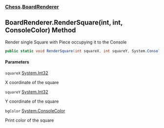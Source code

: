 ### [Chess](Chess.md 'Chess').[BoardRenderer](Chess.BoardRenderer.md 'Chess.BoardRenderer')

## BoardRenderer.RenderSquare(int, int, ConsoleColor) Method

Render single Square with Piece occupying it to the Console

```csharp
public static void RenderSquare(int squareX, int squareY, System.ConsoleColor bgColor);
```
#### Parameters

<a name='Chess.BoardRenderer.RenderSquare(int,int,System.ConsoleColor).squareX'></a>

`squareX` [System.Int32](https://docs.microsoft.com/en-us/dotnet/api/System.Int32 'System.Int32')

X coordinate of the square

<a name='Chess.BoardRenderer.RenderSquare(int,int,System.ConsoleColor).squareY'></a>

`squareY` [System.Int32](https://docs.microsoft.com/en-us/dotnet/api/System.Int32 'System.Int32')

Y coordinate of the square

<a name='Chess.BoardRenderer.RenderSquare(int,int,System.ConsoleColor).bgColor'></a>

`bgColor` [System.ConsoleColor](https://docs.microsoft.com/en-us/dotnet/api/System.ConsoleColor 'System.ConsoleColor')

Print color of the square